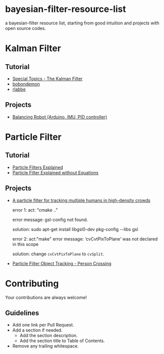 # bayesian-filter-resource-list
a bayesian-filter resource list, starting from good intuition and projects with open source codes.

# Kalman Filter
## Tutorial 
* [Special Topics - The Kalman Filter](https://www.youtube.com/watch?v=CaCcOwJPytQ)
* [bobondemon](https://bobondemon.github.io/2017/05/10/Bayes-Filter-for-Localization/)
* [rlabbe](https://github.com/rlabbe/Kalman-and-Bayesian-Filters-in-Python)

## Projects 
* [Balancing Robot (Arduino, IMU, PID controller)](https://barrettsprojects.wordpress.com/2014/03/11/balancing-robot-arduino/)

# Particle Filter 
## Tutorial 
* [Particle Filters Explained](https://www.youtube.com/watch?v=sz7cJuMgKFg)
* [Particle Filter Explained without Equations](https://www.youtube.com/watch?v=aUkBa1zMKv4&t=93s)
## Projects 

* [A particle filter for tracking multiple humans in high-density crowds](https://github.com/NewProggie/Particle-Filter)

  error 1:
  act: "cmake .."

  error message: gsl-config not found.

  solution:
  sudo apt-get install libgsl0-dev
  pkg-config --libs gsl 


  error 2:
  act:"make"
  error message: ‘cvCvtPixToPlane’ was not declared in this scope

  solution:
  change `cvCvtPixToPlane` to `cvSplit`.

* [Particle Filter Object Tracking - Person Crossing](https://www.youtube.com/watch?v=B4ianyQTnCE)

# Contributing

Your contributions are always welcome!

## Guidelines

* Add one link per Pull Request.
* Add a section if needed.
    * Add the section description.
    * Add the section title to Table of Contents.
* Remove any trailing whitespace.

